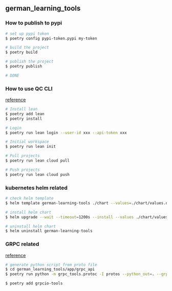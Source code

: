 
## german_learning_tools

### How to publish to pypi
```bash
# set up pypi token
$ poetry config pypi-token.pypi my-token

# build the project
$ poetry build

# publish the project
$ poetry publish

# DONE
```

### How to use QC CLI
[reference](https://www.quantconnect.com/docs/v2/lean-cli)
```bash
# Install lean
$ poetry add lean
$ poetry install

# Login
$ poetry run lean login --user-id xxx --api-token xxx

# Initial workspace
$ poetry run lean init

# Pull projects
$ poetry run lean cloud pull

# Push projects
$ poetry run lean cloud push
```

### kubernetes helm related
```bash
# check helm template
$ helm template german-learning-tools ./chart --values=./chart/values.dev.yaml

# install helm chart
$ helm upgrade --wait --timeout=1200s --install --values ./chart/values.dev.yaml german-learning-tools ./chart

# uninstall helm chart
$ helm uninstall german-learning-tools
```

### GRPC related
[reference](https://github.com/chelseafarley/PythonGrpc)
```bash
# generate python script from proto file
$ cd german_learning_tools/app/grpc_api
$ poetry run python -m grpc_tools.protoc -I protos --python_out=. --grpc_python_out=. protos/german_learning_tools.proto

$ poetry add grpcio-tools